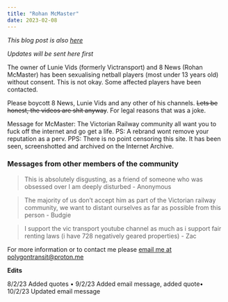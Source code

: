 ```yaml
---
title: "Rohan McMaster"
date: 2023-02-08
---
```

*This blog post is also [here](https://sites.google.com/view/8newsvic/home?authuser=1)*

*Updates will be sent here first*

The owner of Lunie Vids (formerly Victransport) and 8 News (Rohan McMaster) has been sexualising netball players (most under 13 years old) without consent. This is not okay. Some affected players have been contacted.

Please boycott 8 News, Lunie Vids and any other of his channels. ~~Lets be honest, the videos are shit anyway~~. For legal reasons that was a joke.

Message for McMaster: The Victorian Railway community all want you to fuck off the internet and go get a life.
PS: A rebrand wont remove your reputation as a perv.
PPS: There is no point censoring this site. It has been seen, screenshotted and archived on the Internet Archive.

### **Messages from other members of the community**
> This is absolutely disgusting, as a friend of someone who was obsessed over I am deeply disturbed - Anonymous

> The majority of us don’t accept him as part of the Victorian railway community, we want to distant ourselves as far as possible from this person - Budgie

> I support the vic transport youtube channel as much as i support fair renting laws (i have 728 negatively geared properties) - Zac

For more information or to contact me please [email me at polygontransit@proton.me](mailto:polygontransit@proton.me?subject=Requesting%20information%20about%20Rohan%20McMaster&body=I%20wish%20to%20request%20information%20about%20Rohan%20McMaster%2C%20for%20law%20enforcement%2Fresearch%20reasons.%0D%0A%0D%0AINSERT%20ANY%20ADDITIONAL%20MESSAGE(S)%20HERE)

**Edits**

8/2/23 Added quotes • 9/2/23 Added email message, added quote• 10/2/23 Updated email message